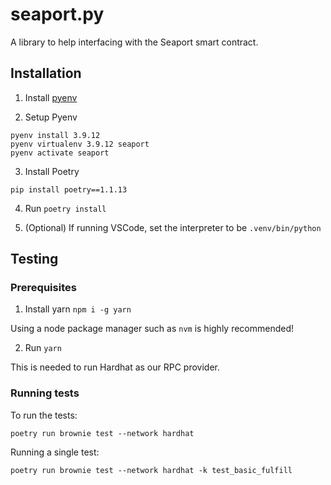 # seaport.py

A library to help interfacing with the Seaport smart contract.

## Installation

1. Install [pyenv](https://github.com/pyenv/pyenv)

2. Setup Pyenv

```
pyenv install 3.9.12
pyenv virtualenv 3.9.12 seaport
pyenv activate seaport
```

3. Install Poetry

```
pip install poetry==1.1.13
```

4. Run `poetry install`

5. (Optional) If running VSCode, set the interpreter to be `.venv/bin/python`

## Testing

### Prerequisites

1. Install yarn `npm i -g yarn`

Using a node package manager such as `nvm` is highly recommended!

2. Run `yarn`

This is needed to run Hardhat as our RPC provider.

### Running tests

To run the tests:

```
poetry run brownie test --network hardhat
```

Running a single test:

```
poetry run brownie test --network hardhat -k test_basic_fulfill
```
